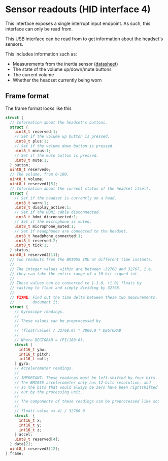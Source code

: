 # Sensor readouts (HID interface 4)

This interface exposes a single interrupt input endpoint. As such,
this interface can only be read from.

This USB interface can be read from to get information about the headset's sensors.

This includes information such as:

* Measurements from the inertia sensor ([datasheet](https://ae-bst.resource.bosch.com/media/_tech/media/datasheets/BST-BMI055-DS000-08.pdf))
* The state of the volume up/down/mute buttons
* The current volume
* Whether the headset currently being worn

## Frame format

The frame format looks like this

```c
struct {
  // Information about the headset's buttons.
  struct {
    uint8_t reserved:1;
    // Set if the volume up button is pressed.
    uint8_t plus:1;
    // Set if the volume down button is pressed.
    uint8_t minus:1;
    // Set if the mute button is pressed.
    uint8_t mute:1;
  } button;
  uint8_t reserved0;
  // The volume, from 0-100.
  uint8_t volume;
  uint8_t reserved1[5];
  // Information about the current status of the headset itself.
  struct {
    // Set if the headset is currently on a head.
    uint8_t worn:1;
    uint8_t display_active:1;
    // Set if the HDMI cable disconnected.
    uint8_t hdmi_disconnected:1;
    // Set if the microphone is muted.
    uint8_t microphone_muted:1;
    // Set if headphones are connected to the headset.
    uint8_t headphone_connected:1;
    uint8_t reserved:2;
    uint8_t tick:1;
  } status;
  uint8_t reserved2[11];
  // Two readouts from the BMI055 IMU at different time instants.
  //
  // The integer values within are between -32768 and 32767, i.e.
  // they can take the entire range of a 16-bit signed int.
  //
  // These values can be converted to [-1.0, +1.0] floats by
  // casting to float and simply dividing by 32768.
  //
  // FIXME: Find out the time delta between these two measurements,
  //        document it.
  struct {
    // Gyroscope readings.
    //
    // These values can be preprocessed by
    //
    // (float(value) / 32768.0) * 2000.0 * DEGTORAD
    //
    // Where DEGTORAD = (PI/180.0).
    struct {
      int16_t yaw;
      int16_t pitch;
      int16_t roll;
    } gyro;
    // Accelerometer readings.
    //
    // IMPORTANT: These readings must be left-shifted by four bits.
    // The BMI055 accelerometer only has 12-bits resolution, and
    // so the bits that would always be zero have been rightshifted
    // out by the processing unit.
    //
    // The components of these readings can be preprocessed like so:
    //
    // float(-value << 4) / 32768.0
    struct  {
      int16_t x;
      int16_t y;
      int16_t z;
    } accel;
    uint8_t reserved[4];
  } data[2];
  uint8_t reserved3[12];
} frame;
```

